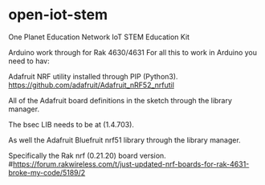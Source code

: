 # open-iot-stem
One Planet Education Network IoT STEM Education Kit


Arduino work through for Rak 4630/4631
For all this to work in Arduino you need to hav:

Adafruit NRF utility installed through PIP (Python3).
https://github.com/adafruit/Adafruit_nRF52_nrfutil

All of the Adafruit board definitions in the sketch through the library manager.

The bsec LIB needs to be at (1.4.703).

As well the Adafruit Bluefruit nrf51 library through the library manager.

Specifically the Rak nrf (0.21.20) board version.
#https://forum.rakwireless.com/t/just-updated-nrf-boards-for-rak-4631-broke-my-code/5189/2
